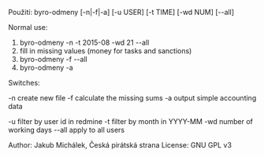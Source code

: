 
Použití: byro-odmeny [-n|-f|-a] [-u USER] [-t TIME] [-wd NUM] [--all]

Normal use:

1. byro-odmeny -n -t 2015-08 -wd 21 --all
2. fill in missing values (money for tasks and sanctions)
3. byro-odmeny -f --all
4. byro-odmeny -a

Switches:

-n     create new file
-f     calculate the missing sums
-a     output simple accounting data

-u     filter by user id in redmine
-t     filter by month in YYYY-MM
-wd    number of working days
--all  apply to all users

Author: Jakub Michálek, Česká pirátská strana
License: GNU GPL v3
